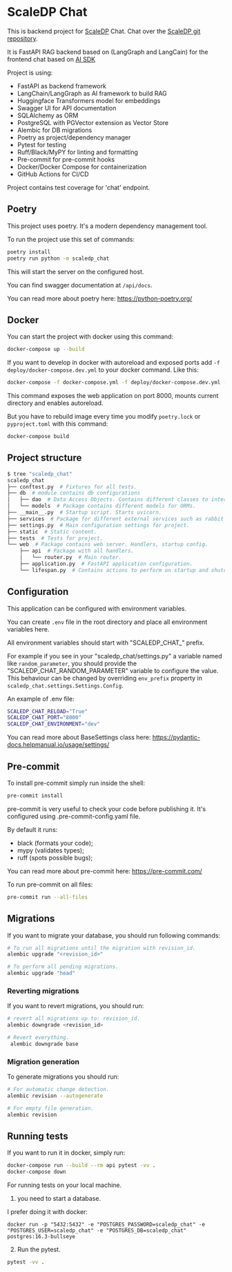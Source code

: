 # ScaleDP Chat

This is backend project for [ScaleDP](https://stabrise.com/scaledp/) Chat.
Chat over the [ScaleDP git repository](https://github.com/StabRise/ScaleDP/).

It is FastAPI RAG backend based on (LangGraph and LangCain) for the frontend
chat based on [AI SDK](https://sdk.vercel.ai/)

Project is using:
 - FastAPI as backend framework
 - LangChain/LangGraph as AI framework to build RAG
 - Huggingface Transformers model for embeddings
 - Swagger UI for API documentation
 - SQLAlchemy as ORM
 - PostgreSQL with PGVector extension as Vector Store
 - Alembic for DB migrations
 - Poetry as project/dependency manager
 - Pytest for testing
 - Ruff/Black/MyPY for linting and formatting
 - Pre-commit for pre-commit hooks
 - Docker/Docker Compose for containerization
 - GitHub Actions for CI/CD

Project contains test coverage for 'chat' endpoint.

## Poetry

This project uses poetry. It's a modern dependency management
tool.

To run the project use this set of commands:

```bash
poetry install
poetry run python -m scaledp_chat
```

This will start the server on the configured host.

You can find swagger documentation at `/api/docs`.

You can read more about poetry here: https://python-poetry.org/

## Docker

You can start the project with docker using this command:

```bash
docker-compose up --build
```

If you want to develop in docker with autoreload and exposed ports add `-f deploy/docker-compose.dev.yml` to your docker command.
Like this:

```bash
docker-compose -f docker-compose.yml -f deploy/docker-compose.dev.yml --project-directory . up --build
```

This command exposes the web application on port 8000, mounts current directory and enables autoreload.

But you have to rebuild image every time you modify `poetry.lock` or `pyproject.toml` with this command:

```bash
docker-compose build
```

## Project structure

```bash
$ tree "scaledp_chat"
scaledp_chat
├── conftest.py  # Fixtures for all tests.
├── db  # module contains db configurations
│   ├── dao  # Data Access Objects. Contains different classes to interact with database.
│   └── models  # Package contains different models for ORMs.
├── __main__.py  # Startup script. Starts uvicorn.
├── services  # Package for different external services such as rabbit or redis etc.
├── settings.py  # Main configuration settings for project.
├── static  # Static content.
├── tests  # Tests for project.
└── web  # Package contains web server. Handlers, startup config.
    ├── api  # Package with all handlers.
    │   └── router.py  # Main router.
    ├── application.py  # FastAPI application configuration.
    └── lifespan.py  # Contains actions to perform on startup and shutdown.
```

## Configuration

This application can be configured with environment variables.

You can create `.env` file in the root directory and place all
environment variables here. 

All environment variables should start with "SCALEDP_CHAT_" prefix.

For example if you see in your "scaledp_chat/settings.py" a variable named like
`random_parameter`, you should provide the "SCALEDP_CHAT_RANDOM_PARAMETER" 
variable to configure the value. This behaviour can be changed by overriding `env_prefix` property
in `scaledp_chat.settings.Settings.Config`.

An example of .env file:
```bash
SCALEDP_CHAT_RELOAD="True"
SCALEDP_CHAT_PORT="8000"
SCALEDP_CHAT_ENVIRONMENT="dev"
```

You can read more about BaseSettings class here: https://pydantic-docs.helpmanual.io/usage/settings/

## Pre-commit

To install pre-commit simply run inside the shell:
```bash
pre-commit install
```

pre-commit is very useful to check your code before publishing it.
It's configured using .pre-commit-config.yaml file.

By default it runs:
* black (formats your code);
* mypy (validates types);
* ruff (spots possible bugs);


You can read more about pre-commit here: https://pre-commit.com/

To run pre-commit on all files:
```bash
pre-commit run --all-files
```

## Migrations

If you want to migrate your database, you should run following commands:
```bash
# To run all migrations until the migration with revision_id.
alembic upgrade "<revision_id>"

# To perform all pending migrations.
alembic upgrade "head"
```

### Reverting migrations

If you want to revert migrations, you should run:
```bash
# revert all migrations up to: revision_id.
alembic downgrade <revision_id>

# Revert everything.
 alembic downgrade base
```

### Migration generation

To generate migrations you should run:
```bash
# For automatic change detection.
alembic revision --autogenerate

# For empty file generation.
alembic revision
```


## Running tests

If you want to run it in docker, simply run:

```bash
docker-compose run --build --rm api pytest -vv .
docker-compose down
```

For running tests on your local machine.
1. you need to start a database.

I prefer doing it with docker:
```
docker run -p "5432:5432" -e "POSTGRES_PASSWORD=scaledp_chat" -e "POSTGRES_USER=scaledp_chat" -e "POSTGRES_DB=scaledp_chat" postgres:16.3-bullseye
```


2. Run the pytest.
```bash
pytest -vv .
```
